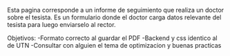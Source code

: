 Esta pagina corresponde a un informe de seguimiento que realiza un doctor sobre el tesista. Es un formulario donde el doctor carga datos relevante del tesista para luego enviarselo al rector.

Objetivos:
  -Formato correcto al guardar el PDF
  -Backend y css identico al de UTN
  -Consultar con alguien el tema de optimizacion y buenas practicas
    

